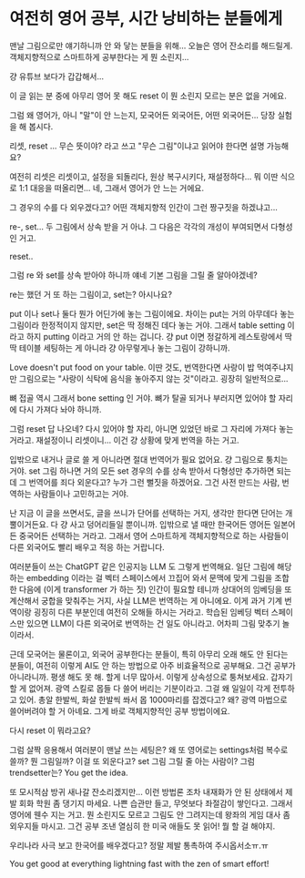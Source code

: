 # 여전히 영어 공부, 시간 낭비하는 분들에게 

맨날 그림으로만 얘기하니까 안 와 닿는 분들을 위해... 오늘은 영어 잔소리를 해드릴게. 객체지향적으로 스마트하게 공부한다는 게 뭔 소린지...

걍 유튜브 보다가 갑갑해서...

이 글 읽는 분 중에 아무리 영어 못 해도 reset 이 뭔 소린지 모르는 분은 없을 거에요.

그럼 왜 영어가, 아니 "말"이 안 느는지, 모국어든 외국어든, 어떤 외국어든... 당장 실험을 해 봅시다.

리셋, reset ... 무슨 뜻이야? 라고 쓰고 "무슨 그림"이냐고 읽어야 한다면 설명 가능해요?

여전히 리셋은 리셋이고, 설정을 되돌리다, 원상 복구시키다, 재설정하다... 뭐 이딴 식으로 1:1 대응을 떠올리면... 네, 그래서 영어가 안 느는 거에요.

그 경우의 수를 다 외우겠다고? 어떤 객체지향적 인간이 그런 짱구짓을 하겠냐고...

re-, set... 두 그림에서 상속 받을 거 아냐. 그 다음은 각각의 개성이 부여되면서 다형성인 거고.

reset..

그럼 re 와 set를 상속 받아야 하니까 얘네 기본 그림을 그릴 줄 알아야겠네?

re는 했던 거 또 하는 그림이고, set는? 아시나요?

put 이나 set나 둘다 뭔가 어딘가에 놓는 그림이에요. 차이는 put는 거의 아무데다 놓는 그림이라 한정적이지 않지만, set은 딱 정해진 데다 놓는 거야. 그래서 table setting 이라고 하지 putting 이라고 거의 안 하는 겁니다. 걍 put 이면 정갈하게 레스토랑에서 딱딱 테이블 세팅하는 게 아니라 걍 아무렇게나 놓는 그림이 강하니까.

Love doesn't put food on your table. 이딴 것도, 번역한다면 사랑이 밥 먹여주냐지만 그림으로는 "사랑이 식탁에 음식을 놓아주지 않는 것"이라고. 굉장히 일반적으로...

뼈 접골 역시 그래서 bone setting 인 거야. 뼈가 탈골 되거나 부러지면 있어야 할 자리에 다시 가져다 놔야 하니까.

그럼 reset 답 나오네? 다시 있어야 할 자리, 아니면 있었던 바로 그 자리에 가져다 놓는 거라고. 재설정이니 리셋이니... 이건 걍 상황에 맞게 번역을 하는 거고. 

입밖으로 내거나 글로 쓸 게 아니라면 절대 번역어가 필요 없어요. 걍 그림으로 퉁치는 거야. set 그림 하나면 거의 모든 set 경우의 수를 상속 받아서 다형성만 추가하면 되는데 그 번역어를 죄다 외운다고? 누가 그런 뻘짓을 하겠어요. 그건 사전 만드는 사람, 번역하는 사람들이나 고민하고는 거야.

난 지금 이 글을 쓰면서도, 글을 쓰니가 단어를 선택하는 거지, 생각만 한다면 단어는 개뿔이거든요. 다 걍 사고 덩어리들일 뿐이니까. 입밖으로 낼 때만 한국어든 영어든 일본어든 중국어든 선택하는 거라고. 그래서 영어 스마트하게 객체지향적으로 하는 사람들이 다른 외국어도 빨리 배우고 적응 하는 거랍니다. 

여러분들이 쓰는 ChatGPT 같은 인공지능 LLM 도 그렇게 번역해요. 일단 그림에 해당하는 embedding 이라는 걸 벡터 스페이스에서 끄집어 와서 문맥에 맞게 그림을 조합한 다음에 (이게 transformer 가 하는 짓) 인간이 필요할 테니까 상대어의 임베딩을 또 계산해서 궁합을 맞춰주는 거지, 사실 LLM은 번역하는 게 아니에요. 이게 과거 기계 번역이랑 굉징히 다른 부분인데 여전히 오해들 하시는 거라고. 학습된 임베딩 벡터 스페이스만 있으면 LLM이 다른 외국어로 번역하는 건 일도 아니라고. 어차피 그림 맞추기 놀이라서. 

근데 모국어는 물론이고, 외국어 공부한다는 분들이, 특히 아무리 오래 해도 안 된다는 분들이, 여전히 이렇게 AI도 안 하는 방법으로 아주 비효율적으로 공부해요. 그건 공부가 아니라니까. 평생 해도 못 해. 할게 너무 많아서. 이렇게 상속성으로 퉁쳐보세요. 갑자기 할 게 없어져. 광역 스킬로 몹들 다 쓸어 버리는 기분이라고. 그걸 왜 일일이 각게 전투하고 있어. 총알 한발씩, 화살 한발씩 쏴서 몹 1000마리를 잡겠다고? 왜? 광역 마법으로 쓸어버려야 할 거 아녜요. 그게 바로 객체지향적인 공부 방법이에요. 

다시 reset 이 뭐라고요?

그럼 살짝 응용해서 여러분이 맨날 쓰는 세팅은? 왜 또 영어로는 settings처럼 복수로 쓸까? 뭔 그림일까? 이걸 또 외운다고? set 그림 그릴 줄 아는 사람이? 그럼 trendsetter는? You get the idea.

또 모시적삼 방귀 새나갈 잔소리겠지만... 이런 방법론 조차 내재화가 안 된 상태에서 제발 회화 학원 좀 댕기지 마세요. 나쁜 습관만 들고, 무엇보다 좌절감이 쌓인다고. 그래서 영어에 웬수 지는 거고. 뭔 소린지도 모르고 그림도 안 그려지는데 왕좌의 게임 대사 좀 외우지들 마시고. 그건 공부 조낸 열심히 한 미국 애들도 못 읽어! 뭘 할 걸 해야지.

우리나라 사극 보고 한국어를 배우겠다고? 정말 제발 통촉하여 주시옵서소ㅠ.ㅠ

You get good at everything lightning fast with the zen of smart effort!
